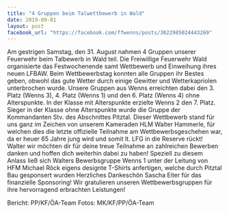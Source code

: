 ```yaml
---
title: "4 Gruppen beim Talwettbewerb in Wald"
date: 2019-09-01
layout: post
facebook_url: "https://facebook.com/ffwenns/posts/3022985024443269"
---
```


Am gestrigen Samstag, den 31. August nahmen 4 Gruppen unserer Feuerwehr beim Talbewerb in Wald teil. Die Freiwillige Feuerwehr Wald organisierte das Festwochenende samt Wettbewerb und Einweihung ihres neuen LFBAW. Beim Wettbewerbstag konnten alle Gruppen ihr Bestes geben, obwohl das gute Wetter durch einige Gewitter und Wetterkapriolen unterbrochen wurde. Unsere Gruppen aus Wenns erreichten dabei den 3. Platz (Wenns 3), 4. Platz (Wenns 1) und den 6. Platz (Wenns 4) ohne Alterspunkte. In der Klasse mit Alterspunkte erzielte Wenns 2 den 7. Platz. Sieger in der Klasse ohne Alterspunkte wurde die Gruppe der Kommandanten Stv. des Abschnittes Pitztal. 
Dieser Wettbewerb stand für uns ganz im Zeichen von unserem Kameraden HLM Walter Hammerle, für welchen dies die letzte offizielle Teilnahme am Wettbewerbsgeschehen war, da er heuer 65 Jahre jung wird und somit lt. LFG in die Reserve rückt! Walter wir möchten dir für deine treue Teilnahme an zahlreichen Bewerben danken und hoffen dich weiterhin dabei zu haben! Speziell zu diesem Anlass ließ sich Walters Bewerbsgruppe Wenns 1 unter der Leitung von HFM Michael Röck eigens designte T-Shirts anfertigen, welche durch Pitztal Bau gesponsert wurden Herzliches Dankeschön Sascha Eiter für das finanzielle Sponsoring! Wir gratulieren unseren Wettbewerbsgruppen für ihre hervorragend erbrachten Leistungen!

Bericht: PP/KF/ÖA-Team
Fotos: MK/KF/PP/ÖA-Team